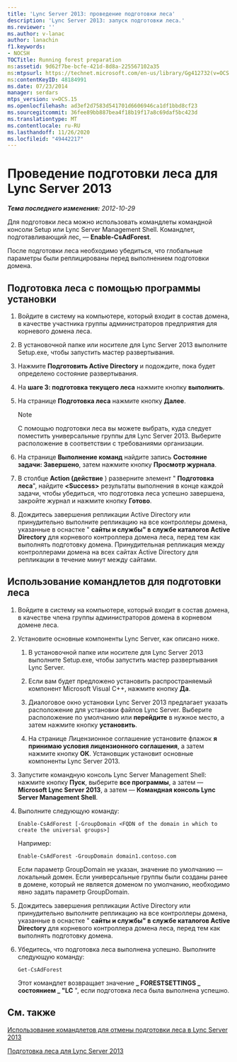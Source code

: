 ```yaml
---
title: 'Lync Server 2013: проведение подготовки леса'
description: 'Lync Server 2013: запуск подготовки леса.'
ms.reviewer: ''
ms.author: v-lanac
author: lanachin
f1.keywords:
- NOCSH
TOCTitle: Running forest preparation
ms:assetid: 9d62f7be-bcfe-421d-8d8a-225567102a35
ms:mtpsurl: https://technet.microsoft.com/en-us/library/Gg412732(v=OCS.15)
ms:contentKeyID: 48184991
ms.date: 07/23/2014
manager: serdars
mtps_version: v=OCS.15
ms.openlocfilehash: ad3ef2d7583d541701d6606946ca1df1bbd8cf23
ms.sourcegitcommit: 36fee89bb887bea4f18b19f17a8c69daf5bc423d
ms.translationtype: MT
ms.contentlocale: ru-RU
ms.lasthandoff: 11/26/2020
ms.locfileid: "49442217"
---
```

# <a name="running-forest-preparation-for-lync-server-2013"></a>Проведение подготовки леса для Lync Server 2013

<div data-xmlns="http://www.w3.org/1999/xhtml">

<div class="topic" data-xmlns="http://www.w3.org/1999/xhtml" data-msxsl="urn:schemas-microsoft-com:xslt" data-cs="https://msdn.microsoft.com/">

<div data-asp="https://msdn2.microsoft.com/asp">



</div>

<div id="mainSection">

<div id="mainBody">

<span> </span>

_**Тема последнего изменения:** 2012-10-29_

Для подготовки леса можно использовать командлеты командной консоли Setup или Lync Server Management Shell. Командлет, подготавливающий лес, — **Enable-CsAdForest**.

После подготовки леса необходимо убедиться, что глобальные параметры были реплицированы перед выполнением подготовки домена.

<div>

## <a name="to-use-setup-to-prepare-the-forest"></a>Подготовка леса с помощью программы установки

1.  Войдите в систему на компьютере, который входит в состав домена, в качестве участника группы администраторов предприятия для корневого домена леса.

2.  В установочной папке или носителе для Lync Server 2013 выполните Setup.exe, чтобы запустить мастер развертывания.

3.  Нажмите **Подготовить Active Directory** и подождите, пока будет определено состояние развертывания.

4.  На **шаге 3: подготовка текущего леса** нажмите кнопку **выполнить**.

5.  На странице **Подготовка леса** нажмите кнопку **Далее**.
    
    <div>
    

    > [!NOTE]  
    > С помощью подготовки леса вы можете выбрать, куда следует поместить универсальные группы для Lync Server 2013. Выберите расположение в соответствии с требованиями организации.

    
    </div>

6.  На странице **Выполнение команд** найдите запись **Состояние задачи: Завершено**, затем нажмите кнопку **Просмотр журнала**.

7.  В столбце **Action (действие** ) разверните элемент " **Подготовка леса**", найдите **\<Success\>** результаты выполнения в конце каждой задачи, чтобы убедиться, что подготовка леса успешно завершена, закройте журнал и нажмите кнопку **Готово**.

8.  Дождитесь завершения репликации Active Directory или принудительно выполните репликацию на все контроллеры домена, указанные в оснастке " **сайты и службы" в службе каталогов Active Directory** для корневого контроллера домена леса, перед тем как выполнять подготовку домена. Принудительная репликация между контроллерами домена на всех сайтах Active Directory для репликации в течение минут между сайтами.

</div>

<div>

## <a name="to-use-cmdlets-to-prepare-the-forest"></a>Использование командлетов для подготовки леса

1.  Войдите в систему на компьютере, который входит в состав домена, в качестве члена группы администраторов домена в корневом домене леса.

2.  Установите основные компоненты Lync Server, как описано ниже.
    
    1.  В установочной папке или носителе для Lync Server 2013 выполните Setup.exe, чтобы запустить мастер развертывания Lync Server.
    
    2.  Если вам будет предложено установить распространяемый компонент Microsoft Visual C++, нажмите кнопку **Да**.
    
    3.  Диалоговое окно установки Lync Server 2013 предлагает указать расположение для установки файлов Lync Server. Выберите расположение по умолчанию или **перейдите** в нужное место, а затем нажмите кнопку **установить**.
    
    4.  На странице Лицензионное соглашение установите флажок **я принимаю условия лицензионного соглашения**, а затем нажмите кнопку **ОК**. Установщик установит основные компоненты Lync Server 2013.

3.  Запустите командную консоль Lync Server Management Shell: нажмите кнопку **Пуск**, выберите **все программы**, а затем — **Microsoft Lync Server 2013**, а затем — **Командная консоль Lync Server Management Shell**.

4.  Выполните следующую команду:
    
        Enable-CsAdForest [-GroupDomain <FQDN of the domain in which to create the universal groups>]
    
    Например:
    
        Enable-CsAdForest -GroupDomain domain1.contoso.com 
    
    Если параметр GroupDomain не указан, значение по умолчанию — локальный домен. Если универсальные группы были созданы ранее в домене, который не является доменом по умолчанию, необходимо явно задать параметр GroupDomain.

5.  Дождитесь завершения репликации Active Directory или принудительно выполните репликацию на все контроллеры домена, указанные в оснастке " **сайты и службы" в службе каталогов Active Directory** для корневого контроллера домена леса, перед тем как выполнять подготовку домена.

6.  Убедитесь, что подготовка леса выполнена успешно. Выполните следующую команду:
    
        Get-CsAdForest 
    
    Этот командлет возвращает значение **\_ FORESTSETTINGS \_ состоянием \_ "LC** ", если подготовка леса была выполнена успешно.

</div>

<div>

## <a name="see-also"></a>См. также


[Использование командлетов для отмены подготовки леса в Lync Server 2013](lync-server-2013-using-cmdlets-to-reverse-forest-preparation.md)  


[Подготовка леса для Lync Server 2013](lync-server-2013-preparing-the-forest.md)  
  

</div>

</div>

<span> </span>

</div>

</div>

</div>

